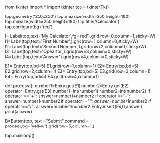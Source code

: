 from tkinter import *
import tkinter
top = tkinter.Tk()


top.geometry('250x250')
top.maxsize(width=250,height=180)
top.minsize(width=250,height=180)
top.title('Calculator')
top.configure(bg='red')

l= Label(top,text='My Calculator',fg='red').grid(row=0,column=1,sticky=W)
l1=Label(top,text='First Number',).grid(row=1,column=0,sticky=W)
l2=Label(top,text='Second Number',).grid(row=2,column=0,sticky=W)
l3=Label(top,text='Opeartor',).grid(row=3,column=0,sticky=W)
l4=Label(top,text='Answer',).grid(row=4,column=0,sticky=W)

E1= Entry(top,bd=5)
E1.grid(row=1,column=1)
E2= Entry(top,bd=5)
E2.grid(row=2,column=1)
E3= Entry(top,bd=5)
E3.grid(row=3,column=1)
E4= Entry(top,bd=5)
E4.grid(row=4,column=1)



def process():
    number1=Entry.get(E1)
    number2=Entry.get(E2)
    operator=Entry.get(E3)
    number1=int(number1)
    number2=int(number2)
    if operator =="+":
        answer=number1+number2
    if operator =="-":
        answer=number1-number2
    if operator=="*":
        answer=number1*number2
    if operator=="/":
        answer=number1/number2
    Entry.insert(E4,0,answer)
    print(answer)


B=Button(top, text ="Submit",command = process,bg='yellow').grid(row=5,column=1,)

top.mainloop()
